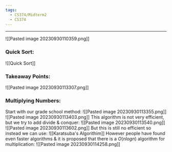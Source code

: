 ```yaml
---
tags:
  - CS374/Midterm2
  - CS374
---
```

---
![[Pasted image 20230930110359.png]]

### Quick Sort:
![[Quick Sort]]

### Takeaway Points:
![[Pasted image 20230930113307.png]]

### Multiplying Numbers:
Start with our grade school method:
![[Pasted image 20230930113355.png]]
![[Pasted image 20230930113403.png]]
This algorithm is not very efficient, but we try to add divide & conquer:
![[Pasted image 20230930113540.png]]
![[Pasted image 20230930113602.png]]
But this is still no efficient so instead we can use:
![[Karatsuba's Algorithim]]
However people have found even faster algorithms & it is proposed that there is a $O(nlogn)$ algorithm for multiplication:
![[Pasted image 20230930114258.png]]